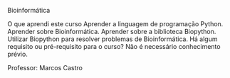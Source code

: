 Bioinformática

O que aprendi este curso
Aprender a linguagem de programação Python.
Aprender sobre Bioinformática.
Aprender sobre a biblioteca Biopython.
Utilizar Biopython para resolver problemas de Bioinformática.
Há algum requisito ou pré-requisito para o curso?
Não é necessário conhecimento prévio.

Professor: Marcos Castro


